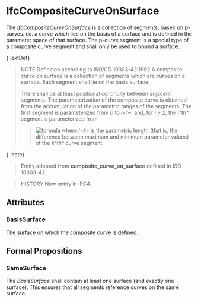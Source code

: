 # IfcCompositeCurveOnSurface

The _IfcCompositeCurveOnSurface_ is a collection of segments, based on p-curves. i.e. a curve which lies on the basis of a surface and is defined in the parameter space of that surface. The p-curve segment is a special type of a composite curve segment and shall only be used to bound a surface.
<!-- end of short definition -->


{ .extDef}
> NOTE Definition according to ISO/CD 10303-42:1992
> A composite curve on surface is a collection of segments which are curves on a surface. Each segment shall lie on the basis surface.
>
> There shall be at least positional continuity between adjacent segments. The parameterization of the composite curve is obtained from the accumulation of the parametric ranges of the segments. The first segment is parameterized from _0_ to _l~1~_, and, for _i ≥ 2_, the _i^th^_ segment is parameterized from
>
>> ![formula](../../../../figures/ifccompositecurveonsurface-math1.gif)
> where _l~k~_ is the parametric length (that is, the difference between maximum and minimum parameter values) of the _k^th^_ curve segment.
>


{ .note}
> Entity adapted from **composite_curve_on_surface** defined in ISO 10303-42.

> HISTORY New entity in IFC4.

## Attributes

### BasisSurface
The surface on which the composite curve is defined.

## Formal Propositions

### SameSurface
The _BasisSurface_ shall contain at least one surface (and exactly one surface). This ensures that all segments reference curves on the same surface.
